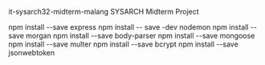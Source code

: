 it-sysarch32-midterm-malang
SYSARCH Midterm Project

npm install --save express
npm install -- save -dev nodemon
npm install --save morgan
npm install --save body-parser
npm install --save mongoose
npm install --save multer
npm install --save bcrypt
npm install --save jsonwebtoken
